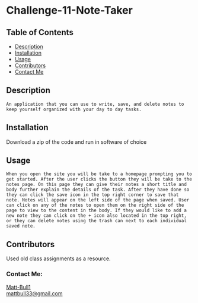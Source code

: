 # Challenge-11-Note-Taker
  ## Table of Contents
  * [Description](#description)
  * [Installation](#installation)
  * [Usage](#usage)
  * [Contributors](#Contributors)
  * [Contact Me](#Contanct-Me)
  ## Description
    An application that you can use to write, save, and delete notes to keep yourself organized with your day to day tasks.
  ## Installation
  Download a zip of the code and run in software of choice
  ## Usage
    When you open the site you will be take to a homepage prompting you to get started. After the user clicks the button they will be take to the notes page. On this page they can give their notes a short title and body further explain the details of the task. After they have done so they can click the save icon in the top right corner to save that note. Notes will appear on the left side of the page when saved. User can click on any of the notes to open them on the right side of the page to view to the content in the body. If they would like to add a new note they can click on the + icon also located in the top right, or they can delete notes using the trash can next to each individual saved note.
  ## Contributors
  Used old class assignments as a resource.

  ### Contact Me: 
  [Matt-Bull1](https://github.com/Matt-Bull1)  
  mattbull33@gmail.com